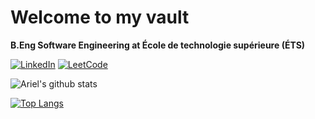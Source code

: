 # Welcome to my vault

**B.Eng Software Engineering at École de technologie supérieure (ÉTS)**

[![LinkedIn](https://img.shields.io/badge/LinkedIn-informational?style=flat-square&logo=LinkedIn)](https://www.linkedin.com/in/arielsashcov)
[![LeetCode](https://img.shields.io/badge/LeetCode-orange?style=flat-square&logo=LeetCode&logoColor=white)](https://leetcode.com/fella7ena/)

![Ariel's github stats](https://github-readme-stats.vercel.app/api?username=arielsashcov&count_private=true&show_icons=true&hide=contribs,prs,issues)

[![Top Langs](https://github-readme-stats.vercel.app/api/top-langs/?username=arielsashcov&layout=compact&hide=jupyter%20notebook,html&langs_count=10)](https://github.com/anuraghazra/github-readme-stats)
